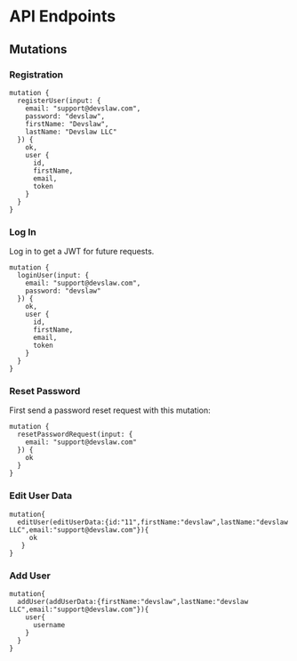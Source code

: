 API Endpoints
========


## Mutations

### Registration
```
mutation {
  registerUser(input: {
    email: "support@devslaw.com",
    password: "devslaw",
    firstName: "Devslaw",
    lastName: "Devslaw LLC"
  }) {
    ok,
    user {
      id,
      firstName,
      email,
      token
    }
  }
}
```

### Log In
Log in to get a JWT for future requests.
```
mutation {
  loginUser(input: {
    email: "support@devslaw.com",
    password: "devslaw"
  }) {
    ok,
    user {
      id,
      firstName,
      email,
      token
    }
  }
}
```

### Reset Password
First send a password reset request with this mutation:
```
mutation {
  resetPasswordRequest(input: {
    email: "support@devslaw.com"
  }) {
    ok
  }
}
```

### Edit User Data
```
mutation{
  editUser(editUserData:{id:"11",firstName:"devslaw",lastName:"devslaw LLC",email:"support@devslaw.com"}){
     ok
   }
}
```

### Add User
```
mutation{
  addUser(addUserData:{firstName:"devslaw",lastName:"devslaw LLC",email:"support@devslaw.com"}){
    user{
      username
    }
  }
}
```
